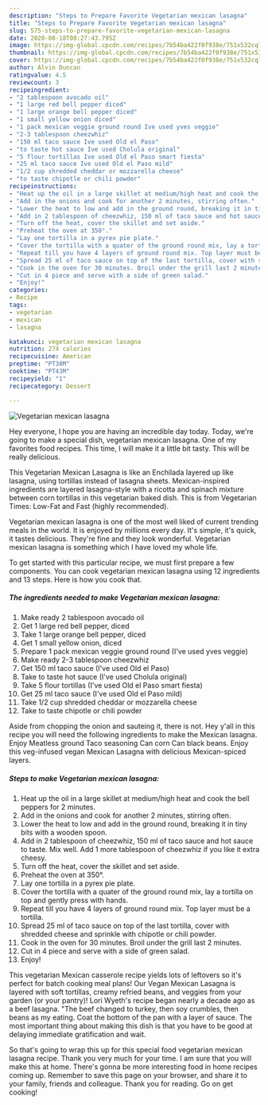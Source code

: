 ```yaml
---
description: "Steps to Prepare Favorite Vegetarian mexican lasagna"
title: "Steps to Prepare Favorite Vegetarian mexican lasagna"
slug: 575-steps-to-prepare-favorite-vegetarian-mexican-lasagna
date: 2020-08-18T08:27:43.795Z
image: https://img-global.cpcdn.com/recipes/7b54ba422f0f938e/751x532cq70/vegetarian-mexican-lasagna-recipe-main-photo.jpg
thumbnail: https://img-global.cpcdn.com/recipes/7b54ba422f0f938e/751x532cq70/vegetarian-mexican-lasagna-recipe-main-photo.jpg
cover: https://img-global.cpcdn.com/recipes/7b54ba422f0f938e/751x532cq70/vegetarian-mexican-lasagna-recipe-main-photo.jpg
author: Alvin Duncan
ratingvalue: 4.5
reviewcount: 3
recipeingredient:
- "2 tablespoon avocado oil"
- "1 large red bell pepper diced"
- "1 large orange bell pepper diced"
- "1 small yellow onion diced"
- "1 pack mexican veggie ground round Ive used yves veggie"
- "2-3 tablespoon cheezwhiz"
- "150 ml taco sauce Ive used Old el Paso"
- "to taste hot sauce Ive used Cholula original"
- "5 flour tortillas Ive used Old el Paso smart fiesta"
- "25 ml taco sauce Ive used Old el Paso mild"
- "1/2 cup shredded cheddar or mozzarella cheese"
- "to taste chipotle or chili powder"
recipeinstructions:
- "Heat up the oil in a large skillet at medium/high heat and cook the bell peppers for 2 minutes."
- "Add in the onions and cook for another 2 minutes, stirring often."
- "Lower the heat to low and add in the ground round, breaking it in tiny bits with a wooden spoon."
- "Add in 2 tablespoon of cheezwhiz, 150 ml of taco sauce and hot sauce to taste. Mix well. Add 1 more tablespoon of cheezwhiz if you like it extra cheesy."
- "Turn off the heat, cover the skillet and set aside."
- "Preheat the oven at 350°."
- "Lay one tortilla in a pyrex pie plate."
- "Cover the tortilla with a quater of the ground round mix, lay a tortilla on top and gently press with hands."
- "Repeat till you have 4 layers of ground round mix. Top layer must be a tortilla."
- "Spread 25 ml of taco sauce on top of the last tortilla, cover with shredded cheese and sprinkle with chipotle or chili powder."
- "Cook in the oven for 30 minutes. Broil under the grill last 2 minutes."
- "Cut in 4 piece and serve with a side of green salad."
- "Enjoy!"
categories:
- Recipe
tags:
- vegetarian
- mexican
- lasagna

katakunci: vegetarian mexican lasagna 
nutrition: 274 calories
recipecuisine: American
preptime: "PT38M"
cooktime: "PT43M"
recipeyield: "1"
recipecategory: Dessert

---
```



![Vegetarian mexican lasagna](https://img-global.cpcdn.com/recipes/7b54ba422f0f938e/751x532cq70/vegetarian-mexican-lasagna-recipe-main-photo.jpg)

Hey everyone, I hope you are having an incredible day today. Today, we're going to make a special dish, vegetarian mexican lasagna. One of my favorites food recipes. This time, I will make it a little bit tasty. This will be really delicious.

This Vegetarian Mexican Lasagna is like an Enchilada layered up like lasagna, using tortillas instead of lasagna sheets. Mexican-inspired ingredients are layered lasagna-style with a ricotta and spinach mixture between corn tortillas in this vegetarian baked dish. This is from Vegetarian Times: Low-Fat and Fast (highly recommended).

Vegetarian mexican lasagna is one of the most well liked of current trending meals in the world. It is enjoyed by millions every day. It's simple, it's quick, it tastes delicious. They're fine and they look wonderful. Vegetarian mexican lasagna is something which I have loved my whole life.


To get started with this particular recipe, we must first prepare a few components. You can cook vegetarian mexican lasagna using 12 ingredients and 13 steps. Here is how you cook that.

<!--inarticleads1-->

##### The ingredients needed to make Vegetarian mexican lasagna:

1. Make ready 2 tablespoon avocado oil
1. Get 1 large red bell pepper, diced
1. Take 1 large orange bell pepper, diced
1. Get 1 small yellow onion, diced
1. Prepare 1 pack mexican veggie ground round (I&#39;ve used yves veggie)
1. Make ready 2-3 tablespoon cheezwhiz
1. Get 150 ml taco sauce (I&#39;ve used Old el Paso)
1. Take to taste hot sauce (I&#39;ve used Cholula original)
1. Take 5 flour tortillas (I&#39;ve used Old el Paso smart fiesta)
1. Get 25 ml taco sauce (I&#39;ve used Old el Paso mild)
1. Take 1/2 cup shredded cheddar or mozzarella cheese
1. Take to taste chipotle or chili powder


Aside from chopping the onion and sauteing it, there is not. Hey y&#39;all in this recipe you will need the following ingredients to make the Mexican lasagna. Enjoy Meatless ground Taco seasoning Can corn Can black beans. Enjoy this veg-infused vegan Mexican Lasagna with delicious Mexican-spiced layers. 

<!--inarticleads2-->

##### Steps to make Vegetarian mexican lasagna:

1. Heat up the oil in a large skillet at medium/high heat and cook the bell peppers for 2 minutes.
1. Add in the onions and cook for another 2 minutes, stirring often.
1. Lower the heat to low and add in the ground round, breaking it in tiny bits with a wooden spoon.
1. Add in 2 tablespoon of cheezwhiz, 150 ml of taco sauce and hot sauce to taste. Mix well. Add 1 more tablespoon of cheezwhiz if you like it extra cheesy.
1. Turn off the heat, cover the skillet and set aside.
1. Preheat the oven at 350°.
1. Lay one tortilla in a pyrex pie plate.
1. Cover the tortilla with a quater of the ground round mix, lay a tortilla on top and gently press with hands.
1. Repeat till you have 4 layers of ground round mix. Top layer must be a tortilla.
1. Spread 25 ml of taco sauce on top of the last tortilla, cover with shredded cheese and sprinkle with chipotle or chili powder.
1. Cook in the oven for 30 minutes. Broil under the grill last 2 minutes.
1. Cut in 4 piece and serve with a side of green salad.
1. Enjoy!


This vegetarian Mexican casserole recipe yields lots of leftovers so it&#39;s perfect for batch cooking meal plans! Our Vegan Mexican Lasagna is layered with soft tortillas, creamy refried beans, and veggies from your garden (or your pantry)! Lori Wyeth&#39;s recipe began nearly a decade ago as a beef lasagna. &#34;The beef changed to turkey, then soy crumbles, then beans as my eating. Coat the bottom of the pan with a layer of sauce. The most important thing about making this dish is that you have to be good at delaying immediate gratification and wait. 

So that's going to wrap this up for this special food vegetarian mexican lasagna recipe. Thank you very much for your time. I am sure that you will make this at home. There's gonna be more interesting food in home recipes coming up. Remember to save this page on your browser, and share it to your family, friends and colleague. Thank you for reading. Go on get cooking!
